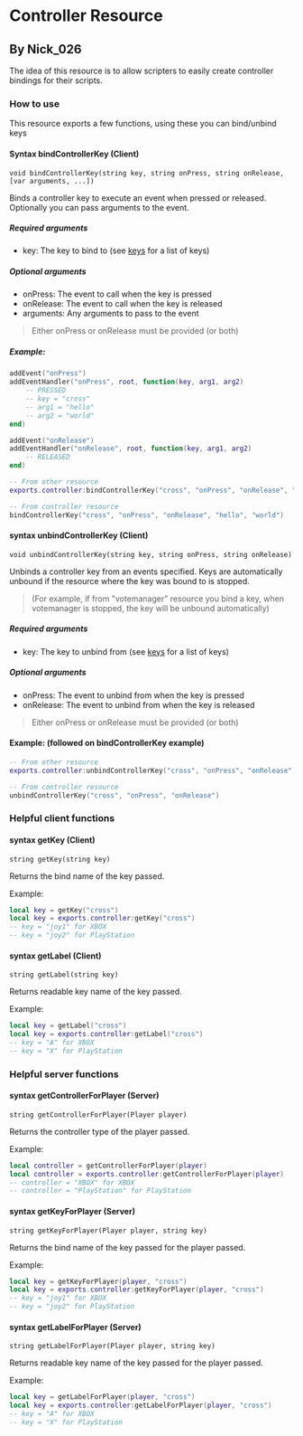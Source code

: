 # Controller Resource
## By Nick_026

The idea of this resource is to allow scripters to easily create controller bindings for their scripts.

### How to use

This resource exports a few functions, using these you can bind/unbind keys

#### Syntax bindControllerKey (Client)
```
void bindControllerKey(string key, string onPress, string onRelease, [var arguments, ...])
```
Binds a controller key to execute an event when pressed or released. Optionally you can pass arguments to the event.

##### Required arguments
- key: The key to bind to (see [keys](./keys.lua) for a list of keys)

##### Optional arguments
- onPress: The event to call when the key is pressed
- onRelease: The event to call when the key is released
- arguments: Any arguments to pass to the event

> Either onPress or onRelease must be provided (or both)

##### Example:
```lua
addEvent("onPress")
addEventHandler("onPress", root, function(key, arg1, arg2)
    -- PRESSED
    -- key = "cross"
    -- arg1 = "hello"
    -- arg2 = "world"
end)

addEvent("onRelease")
addEventHandler("onRelease", root, function(key, arg1, arg2)
    -- RELEASED
end)

-- From other resource
exports.controller:bindControllerKey("cross", "onPress", "onRelease", "hello", "world")

-- From controller resource
bindControllerKey("cross", "onPress", "onRelease", "hello", "world")
```


#### syntax unbindControllerKey (Client)
```
void unbindControllerKey(string key, string onPress, string onRelease)
```
Unbinds a controller key from an events specified. Keys are automatically unbound if the resource where the key was bound to is stopped.

> (For example, if from "votemanager" resource you bind a key, when votemanager is stopped, the key will be unbound automatically)

##### Required arguments
- key: The key to unbind from (see [keys](./keys.lua) for a list of keys)

##### Optional arguments
- onPress: The event to unbind from when the key is pressed
- onRelease: The event to unbind from when the key is released

> Either onPress or onRelease must be provided (or both)

#### Example: (followed on bindControllerKey example)
```lua
-- From other resource
exports.controller:unbindControllerKey("cross", "onPress", "onRelease")

-- From controller resource
unbindControllerKey("cross", "onPress", "onRelease")
```


### Helpful client functions

#### syntax getKey (Client)
```
string getKey(string key)
```
Returns the bind name of the key passed.

Example:
```lua
local key = getKey("cross")
local key = exports.controller:getKey("cross")
-- key = "joy1" for XBOX
-- key = "joy2" for PlayStation
```

#### syntax getLabel (Client)
```
string getLabel(string key)
```
Returns readable key name of the key passed.

Example:
```lua
local key = getLabel("cross")
local key = exports.controller:getLabel("cross")
-- key = "A" for XBOX
-- key = "X" for PlayStation
```

### Helpful server functions

#### syntax getControllerForPlayer (Server)
```
string getControllerForPlayer(Player player)
```
Returns the controller type of the player passed.

Example:
```lua
local controller = getControllerForPlayer(player)
local controller = exports.controller:getControllerForPlayer(player)
-- controller = "XBOX" for XBOX
-- controller = "PlayStation" for PlayStation
```

#### syntax getKeyForPlayer (Server)
```
string getKeyForPlayer(Player player, string key)
```
Returns the bind name of the key passed for the player passed.

Example:
```lua
local key = getKeyForPlayer(player, "cross")
local key = exports.controller:getKeyForPlayer(player, "cross")
-- key = "joy1" for XBOX
-- key = "joy2" for PlayStation
```

#### syntax getLabelForPlayer (Server)
```
string getLabelForPlayer(Player player, string key)
```
Returns readable key name of the key passed for the player passed.

Example:
```lua
local key = getLabelForPlayer(player, "cross")
local key = exports.controller:getLabelForPlayer(player, "cross")
-- key = "A" for XBOX
-- key = "X" for PlayStation
```
